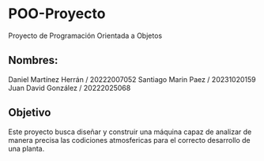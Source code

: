# POO-Proyecto
Proyecto de Programación Orientada a Objetos

## Nombres:

Daniel Martínez Herrán / 20222007052
Santiago Marin Paez / 20231020159
Juan David González / 20222025068

## Objetivo

Este proyecto busca diseñar y construir una máquina capaz de analizar de manera precisa las codiciones atmosfericas para el correcto desarrollo de una planta.
